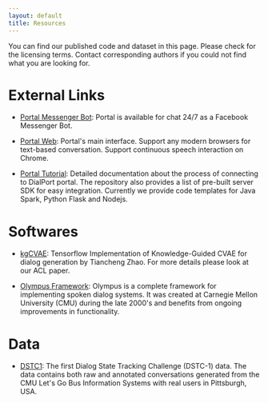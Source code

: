 ```yaml
---
layout: default
title: Resources
---
```


You can find our published code and dataset in this page. 
Please check for the licensing terms. Contact corresponding authors if you could not find what you are looking for.

# External Links
 * [Portal Messenger Bot](https://www.facebook.com/TheDialportProject): Portal is available for 
 chat 24/7 as a Facebook Messenger Bot. 

 * [Portal Web](https://skylar.speech.cs.cmu.edu): Portal's main interface. 
 Support any modern browsers for text-based conversation. Support continuous speech interaction on Chrome. 
 
 * [Portal Tutorial](https://dialrc.github.io/PortalAPI/): Detailed documentation about the process of connecting to DialPort portal. The repository also provides a list of pre-built server SDK for easy integration.
 Currently we provide code templates for Java Spark, Python Flask and Nodejs.

 
# Softwares
 * [kgCVAE](https://github.com/snakeztc/NeuralDialog-CVAE): 
  Tensorflow Implementation of Knowledge-Guided CVAE for dialog generation by Tiancheng Zhao. 
  For more details please look at our ACL paper.
 
 * [Olympus Framework](http://wiki.speech.cs.cmu.edu/olympus/index.php/Olympus):
Olympus is a complete framework for implementing spoken dialog systems. It was created at Carnegie Mellon University 
(CMU) during the late 2000's and benefits from ongoing improvements in functionality. 

# Data
 * [DSTC1](https://www.microsoft.com/en-us/research/event/dialog-state-tracking-challenge/): 
 The first Dialog State Tracking Challenge (DSTC-1) data. The data contains both raw and annotated conversations 
 generated from the CMU Let's Go Bus Information Systems with real users in Pittsburgh, USA.

